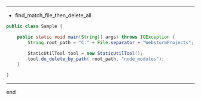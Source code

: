 
---

- find_match_file_then_delete_all

```java
public class Sample {

    public static void main(String[] args) throws IOException {
        String root_path = "C:" + File.separator + "WebstormProjects";

        StaticUtilTool tool = new StaticUtilTool();
        tool.do_delete_by_path( root_path, "node_modules");
    }

}

```

---

end